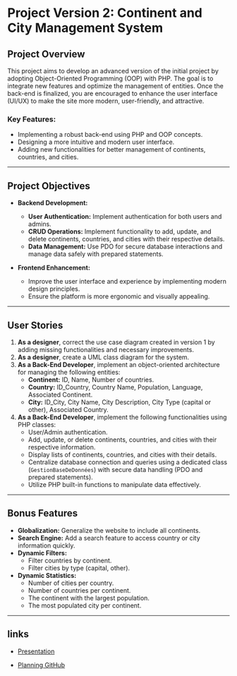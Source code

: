 # Project Version 2: Continent and City Management System

## Project Overview

This project aims to develop an advanced version of the initial project by adopting Object-Oriented Programming (OOP) with PHP. The goal is to integrate new features and optimize the management of entities. Once the back-end is finalized, you are encouraged to enhance the user interface (UI/UX) to make the site more modern, user-friendly, and attractive.

### Key Features:
- Implementing a robust back-end using PHP and OOP concepts.
- Designing a more intuitive and modern user interface.
- Adding new functionalities for better management of continents, countries, and cities.

---

## Project Objectives

- **Backend Development:**
  - **User Authentication:** Implement authentication for both users and admins.
  - **CRUD Operations:** Implement functionality to add, update, and delete continents, countries, and cities with their respective details.
  - **Data Management:** Use PDO for secure database interactions and manage data safely with prepared statements.
  
- **Frontend Enhancement:**
  - Improve the user interface and experience by implementing modern design principles.
  - Ensure the platform is more ergonomic and visually appealing.

---

## User Stories

1. **As a designer**, correct the use case diagram created in version 1 by adding missing functionalities and necessary improvements.
2. **As a designer**, create a UML class diagram for the system.
3. **As a Back-End Developer**, implement an object-oriented architecture for managing the following entities:
   - **Continent:** ID, Name, Number of countries.
   - **Country:** ID_Country, Country Name, Population, Language, Associated Continent.
   - **City:** ID_City, City Name, City Description, City Type (capital or other), Associated Country.
4. **As a Back-End Developer**, implement the following functionalities using PHP classes:
   - User/Admin authentication.
   - Add, update, or delete continents, countries, and cities with their respective information.
   - Display lists of continents, countries, and cities with their details.
   - Centralize database connection and queries using a dedicated class (`GestionBaseDeDonnées`) with secure data handling (PDO and prepared statements).
   - Utilize PHP built-in functions to manipulate data effectively.

---

## Bonus Features

- **Globalization:** Generalize the website to include all continents.
- **Search Engine:** Add a search feature to access country or city information quickly.
- **Dynamic Filters:**
  - Filter countries by continent.
  - Filter cities by type (capital, other).
- **Dynamic Statistics:**
  - Number of cities per country.
  - Number of countries per continent.
  - The continent with the largest population.
  - The most populated city per continent.

---

## links

- [Presentation](https://www.canva.com/design/DAGZZGAMJaE/u7EZKbZy0qiGaLtTR3bkvg/edit?utm_content=DAGZZGAMJaE&utm_campaign=designshare&utm_medium=link2&utm_source=sharebutton)

- [Planning GitHub](https://github.com/users/laamiri-kaoutar/projects/11)

